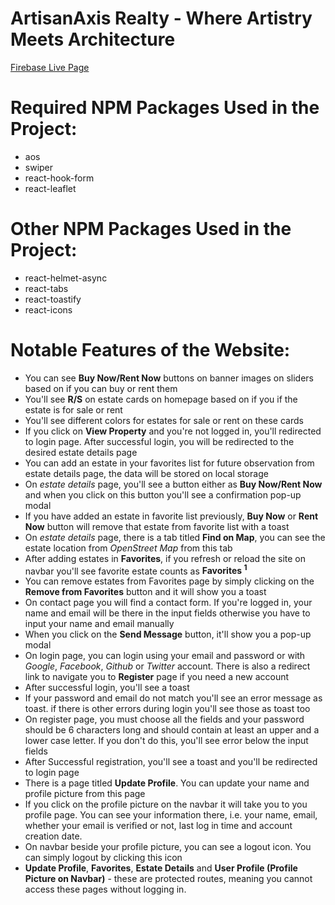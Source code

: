 # ArtisanAxis Realty - Where Artistry Meets Architecture
[Firebase Live Page](https://artisan-axis.web.app/)

# Required NPM Packages Used in the Project:
- aos
- swiper
- react-hook-form
- react-leaflet

# Other NPM Packages Used in the Project:
- react-helmet-async
- react-tabs
- react-toastify
- react-icons

# Notable Features of the Website:
- You can see **Buy Now/Rent Now** buttons on banner images on sliders based on if you can buy or rent them
- You'll see **R/S** on estate cards on homepage based on if you if the estate is for sale or rent
- You'll see different colors for estates for sale or rent on these cards
- If you click on **View Property** and you're not logged in, you'll redirected to login page. After successful login, you will be redirected to the desired estate details page
- You can add an estate in your favorites list for future observation from estate details page, the data will be stored on local storage
- On *estate details* page, you'll see a button either as **Buy Now/Rent Now** and when you click on this button you'll see a confirmation pop-up modal
- If you have added an estate in favorite list previously, **Buy Now** or **Rent Now** button will remove that estate from favorite list with a toast
- On *estate details* page, there is a tab titled **Find on Map**, you can see the estate location from *OpenStreet Map* from this tab
- After adding estates in **Favorites**, if you refresh or reload the site on navbar you'll see favorite estate counts as **Favorites <sup>1</sup>**
- You can remove estates from Favorites page by simply clicking on the **Remove from Favorites** button and it will show you a toast
- On contact page you will find a contact form. If you're logged in, your name and email will be there in the input fields otherwise you have to input your name and email manually
- When you click on the **Send Message** button, it'll show you a pop-up modal
- On login page, you can login using your email and password or with *Google*, *Facebook*, *Github* or *Twitter* account. There is also a redirect link to navigate you to **Register** page if you need a new account
- After successful login, you'll see a toast 
- If your password and email do not match you'll see an error message as toast. if there is other errors during login you'll see those as toast too
- On register page, you must choose all the fields and your password should be 6 characters long and should contain at least an upper and a lower case letter. If you don't do this, you'll see error below the input fields
- After Successful registration, you'll see a toast and you'll be redirected to login page
- There is a page titled **Update Profile**. You can update your name and profile picture from this page
- If you click on the profile picture on the navbar it will take you to you profile page. You can see your information there, i.e. your name, email, whether your email is verified or not, last log in time and account creation date.
- On navbar beside your profile picture, you can see a logout icon. You can simply logout by clicking this icon
- **Update Profile**, **Favorites**, **Estate Details** and **User Profile (Profile Picture on Navbar)** - these are protected routes, meaning you cannot access these pages without logging in.